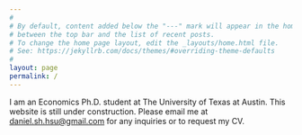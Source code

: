 ```yaml
---
#
# By default, content added below the "---" mark will appear in the home page
# between the top bar and the list of recent posts.
# To change the home page layout, edit the _layouts/home.html file.
# See: https://jekyllrb.com/docs/themes/#overriding-theme-defaults
#
layout: page
permalink: /
---
```


I am an Economics Ph.D. student at The University of Texas at Austin.
This website is still under construction.
Please email me at [daniel.sh.hsu@gmail.com](mailto:daniel.sh.hsu@gmail.com)
    for any inquiries or to request my CV.
